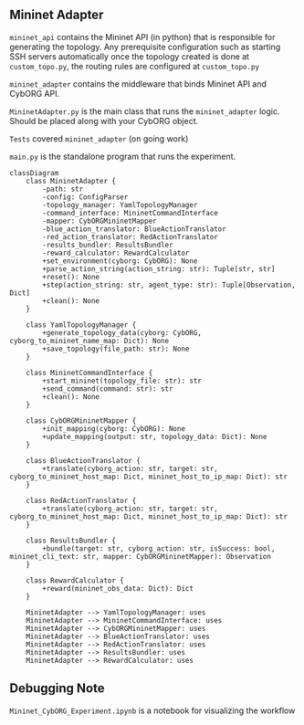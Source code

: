 ## Mininet Adapter 

`mininet_api` contains the Mininet API (in python) that is responsible for generating the topology. Any prerequisite configuration such as starting SSH servers automatically once the topology created is done at `custom_topo.py`, the routing rules are configured at `custom_topo.py`

`mininet_adapter` contains the middleware that binds Mininet API and CybORG API.

`MininetAdapter.py` is the main class that runs the `mininet_adapter` logic. Should be placed along with your CybORG object.

`Tests` covered `mininet_adapter` (on going work)

`main.py` is the standalone program that runs the experiment.

```mermaid
classDiagram
    class MininetAdapter {
        -path: str
        -config: ConfigParser
        -topology_manager: YamlTopologyManager
        -command_interface: MininetCommandInterface
        -mapper: CybORGMininetMapper
        -blue_action_translator: BlueActionTranslator
        -red_action_translator: RedActionTranslator
        -results_bundler: ResultsBundler
        -reward_calculator: RewardCalculator
        +set_environment(cyborg: CybORG): None
        +parse_action_string(action_string: str): Tuple[str, str]
        +reset(): None
        +step(action_string: str, agent_type: str): Tuple[Observation, Dict]
        +clean(): None
    }

    class YamlTopologyManager {
        +generate_topology_data(cyborg: CybORG, cyborg_to_mininet_name_map: Dict): None
        +save_topology(file_path: str): None
    }

    class MininetCommandInterface {
        +start_mininet(topology_file: str): str
        +send_command(command: str): str
        +clean(): None
    }

    class CybORGMininetMapper {
        +init_mapping(cyborg: CybORG): None
        +update_mapping(output: str, topology_data: Dict): None
    }

    class BlueActionTranslator {
        +translate(cyborg_action: str, target: str, cyborg_to_mininet_host_map: Dict, mininet_host_to_ip_map: Dict): str
    }

    class RedActionTranslator {
        +translate(cyborg_action: str, target: str, cyborg_to_mininet_host_map: Dict, mininet_host_to_ip_map: Dict): str
    }

    class ResultsBundler {
        +bundle(target: str, cyborg_action: str, isSuccess: bool, mininet_cli_text: str, mapper: CybORGMininetMapper): Observation
    }

    class RewardCalculator {
        +reward(mininet_obs_data: Dict): Dict
    }

    MininetAdapter --> YamlTopologyManager: uses
    MininetAdapter --> MininetCommandInterface: uses
    MininetAdapter --> CybORGMininetMapper: uses
    MininetAdapter --> BlueActionTranslator: uses
    MininetAdapter --> RedActionTranslator: uses
    MininetAdapter --> ResultsBundler: uses
    MininetAdapter --> RewardCalculator: uses
```

## Debugging Note

`Mininet_CybORG_Experiment.ipynb` is a notebook for visualizing the workflow
